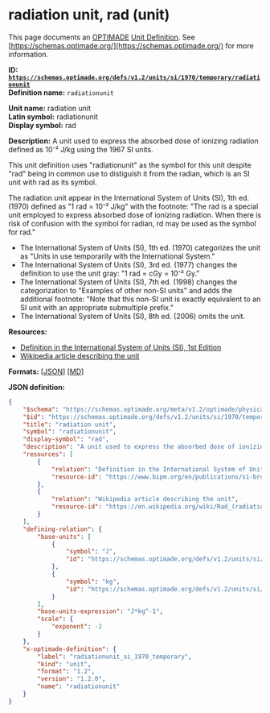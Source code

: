 # radiation unit, rad (unit)

This page documents an [OPTIMADE](https://www.optimade.org/) [Unit Definition](https://schemas.optimade.org/#definitions). See [https://schemas.optimade.org/](https://schemas.optimade.org/) for more information.

**ID: [`https://schemas.optimade.org/defs/v1.2/units/si/1970/temporary/radiationunit`](https://schemas.optimade.org/defs/v1.2/units/si/1970/temporary/radiationunit.md)**  
**Definition name:** `radiationunit`

**Unit name:** radiation unit  
**Latin symbol:** radiationunit  
**Display symbol:** rad  
  
**Description:** A unit used to express the absorbed dose of ionizing radiation defined as 10⁻² J/kg using the 1967 SI units.

This unit definition uses "radiationunit" as the symbol for this unit despite "rad" being in common use to distiguish it from the radian, which is an SI unit with rad as its symbol.

The radiation unit appear in the International System of Units (SI), 1th ed. (1970) defined as "1 rad = 10⁻² J/kg" with the footnote: "The rad is a special unit employed to express absorbed dose of ionizing radiation. When there is risk of confusion with the symbol for radian, rd may be used as the symbol for rad."

- The International System of Units (SI), 1th ed. (1970) categorizes the unit as "Units in use temporarily with the International System."
- The International System of Units (SI), 3rd ed. (1977) changes the definition to use the unit gray: "1 rad = cGy = 10⁻² Gy."
- The International System of Units (SI), 7th ed. (1998) changes the categorization to "Examples of other non-SI units" and adds the additional footnote: "Note that this non-SI unit is exactly equivalent to an SI unit with an appropriate submultiple prefix."
- The International System of Units (SI), 8th ed. (2006) omits the unit.

**Resources:**

- [Definition in the International System of Units (SI), 1st Edition](https://www.bipm.org/en/publications/si-brochure)
- [Wikipedia article describing the unit](https://en.wikipedia.org/wiki/Rad_(radiation_unit))


**Formats:** [[JSON](radiationunit.json)] [[MD](radiationunit.md)]

**JSON definition:**

``` json
{
    "$schema": "https://schemas.optimade.org/meta/v1.2/optimade/physical_unit_definition.md",
    "$id": "https://schemas.optimade.org/defs/v1.2/units/si/1970/temporary/radiationunit",
    "title": "radiation unit",
    "symbol": "radiationunit",
    "display-symbol": "rad",
    "description": "A unit used to express the absorbed dose of ionizing radiation defined as 10\u207b\u00b2 J/kg using the 1967 SI units.\n\nThis unit definition uses \"radiationunit\" as the symbol for this unit despite \"rad\" being in common use to distiguish it from the radian, which is an SI unit with rad as its symbol.\n\nThe radiation unit appear in the International System of Units (SI), 1th ed. (1970) defined as \"1 rad = 10\u207b\u00b2 J/kg\" with the footnote: \"The rad is a special unit employed to express absorbed dose of ionizing radiation. When there is risk of confusion with the symbol for radian, rd may be used as the symbol for rad.\"\n\n- The International System of Units (SI), 1th ed. (1970) categorizes the unit as \"Units in use temporarily with the International System.\"\n- The International System of Units (SI), 3rd ed. (1977) changes the definition to use the unit gray: \"1 rad = cGy = 10\u207b\u00b2 Gy.\"\n- The International System of Units (SI), 7th ed. (1998) changes the categorization to \"Examples of other non-SI units\" and adds the additional footnote: \"Note that this non-SI unit is exactly equivalent to an SI unit with an appropriate submultiple prefix.\"\n- The International System of Units (SI), 8th ed. (2006) omits the unit.",
    "resources": [
        {
            "relation": "Definition in the International System of Units (SI), 1st Edition",
            "resource-id": "https://www.bipm.org/en/publications/si-brochure"
        },
        {
            "relation": "Wikipedia article describing the unit",
            "resource-id": "https://en.wikipedia.org/wiki/Rad_(radiation_unit)"
        }
    ],
    "defining-relation": {
        "base-units": [
            {
                "symbol": "J",
                "id": "https://schemas.optimade.org/defs/v1.2/units/si/1967/named/joule"
            },
            {
                "symbol": "kg",
                "id": "https://schemas.optimade.org/defs/v1.2/units/si/1960/base/kilogram"
            }
        ],
        "base-units-expression": "J*kg^-1",
        "scale": {
            "exponent": -2
        }
    },
    "x-optimade-definition": {
        "label": "radiationunit_si_1970_temporary",
        "kind": "unit",
        "format": "1.2",
        "version": "1.2.0",
        "name": "radiationunit"
    }
}
```
